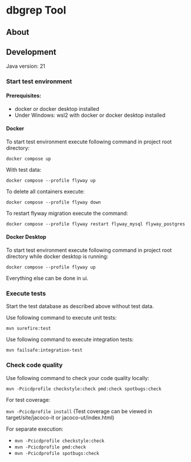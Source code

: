 # dbgrep Tool

## About

## Development

Java version: 21

### Start test environment

#### Prerequisites:

- docker or docker desktop installed
- Under Windows: wsl2 with docker or docker desktop installed

#### Docker

To start test environment execute following command in project root directory:

``docker compose up``

With test data:

``docker compose --profile flyway up``

To delete all containers execute:

``docker compose --profile flyway down``

To restart flyway migration execute the command:

``docker compose --profile flyway restart flyway_mysql flyway_postgres``

#### Docker Desktop

To start test environment execute following command in project root directory while docker desktop is running:

``docker compose --profile flyway up``

Everything else can be done in ui.

### Execute tests

Start the test database as described above without test data.

Use following command to execute unit tests:

``mvn surefire:test``

Use following command to execute integration tests:

``mvn failsafe:integration-test``

### Check code quality

Use following command to check your code quality locally:

``mvn -Pcicdprofile checkstyle:check pmd:check spotbugs:check``

For test coverage:

``mvn -Pcicdprofile install``
(Test coverage can be viewed in target/site/jacoco-it or jacoco-ut/index.html)

For separate execution:

- ``mvn -Pcicdprofile checkstyle:check``
- ``mvn -Pcicdprofile pmd:check``
- ``mvn -Pcicdprofile spotbugs:check``